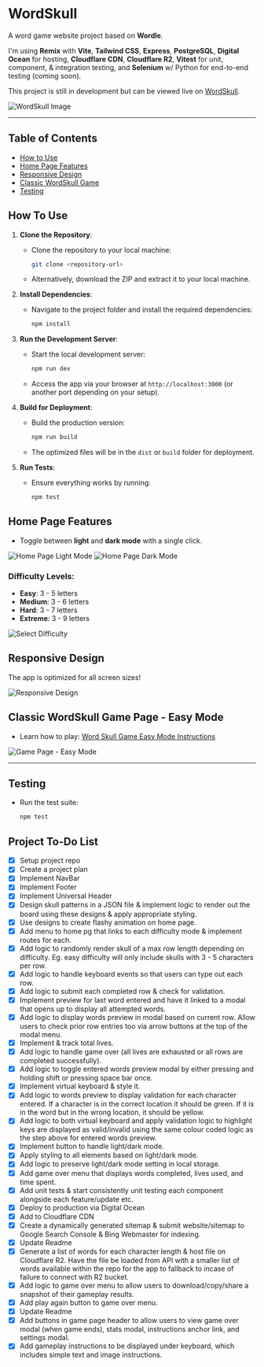 # WordSkull
A word game website project based on **Wordle**.

I'm using **Remix** with **Vite**, **Tailwind CSS**, **Express**, **PostgreSQL**, **Digital Ocean** for hosting, **Cloudflare CDN**, **Cloudflare R2**, **Vitest** for unit, component, & integration testing, and **Selenium** w/ Python for end-to-end testing (coming soon).

This project is still in development but can be viewed live on [WordSkull](https://www.wordskull.com/).

![WordSkull Image](https://github.com/user-attachments/assets/cfa151d8-6c80-495e-a44a-e8325a30d133)

---

## Table of Contents
- [How to Use](#how-to-use)
- [Home Page Features](#home-page-features)
- [Responsive Design](#responsive-design)
- [Classic WordSkull Game](#classic-wordskull-game)
- [Testing](#testing)

## How To Use

1. **Clone the Repository**:
   - Clone the repository to your local machine:
     ```bash
     git clone <repository-url>
     ```
   - Alternatively, download the ZIP and extract it to your local machine.

2. **Install Dependencies**:
   - Navigate to the project folder and install the required dependencies:
     ```bash
     npm install
     ```

3. **Run the Development Server**:
   - Start the local development server:
     ```bash
     npm run dev
     ```
   - Access the app via your browser at `http://localhost:3000` (or another port depending on your setup).

4. **Build for Deployment**:
   - Build the production version:
     ```bash
     npm run build
     ```
   - The optimized files will be in the `dist` or `build` folder for deployment.

5. **Run Tests**:
   - Ensure everything works by running:
     ```bash
     npm test
     ```

## Home Page Features
- Toggle between **light** and **dark mode** with a single click.
  
![Home Page Light Mode](https://github.com/user-attachments/assets/ca4f0399-8c0f-4b90-8ea0-01bc1d278764)
![Home Page Dark Mode](https://github.com/user-attachments/assets/7717845b-5acc-4835-9dca-f96a2f12d636)

### Difficulty Levels:
- **Easy**: 3 - 5 letters
- **Medium**: 3 - 6 letters
- **Hard**: 3 - 7 letters
- **Extreme**: 3 - 9 letters

![Select Difficulty](https://github.com/user-attachments/assets/27b6399e-d77d-4b84-a6ce-fc5b28ab794c)

## Responsive Design
The app is optimized for all screen sizes!

![Responsive Design](https://github.com/user-attachments/assets/833a310e-860a-4b00-ad44-16e9b490cd4a)

## Classic WordSkull Game Page - Easy Mode
- Learn how to play: [Word Skull Game Easy Mode Instructions](https://www.wordskull.com/word-skull-game-easy-mode/#gameplay-instructions)

![Game Page - Easy Mode](https://github.com/user-attachments/assets/cc25033b-b177-4aaa-b4f4-5c4f3ba5021f)

---

## Testing
- Run the test suite:
  ```bash
  npm test

## Project To-Do List

- [x] Setup project repo
- [x] Create a project plan
- [x] Implement NavBar
- [x] Implement Footer
- [x] Implement Universal Header
- [x] Design skull patterns in a JSON file & implement logic to render out the board using these designs & apply appropriate styling.
- [x] Use designs to create flashy animation on home page.
- [x] Add menu to home pg that links to each difficulty mode & implement routes for each.
- [x] Add logic to randomly render skull of a max row length depending on difficulty. Eg. easy difficulty will only include skulls with 3 - 5 characters per row.
- [x] Add logic to handle keyboard events so that users can type out each row.
- [x] Add logic to submit each completed row & check for validation.
- [x] Implement preview for last word entered and have it linked to a modal that opens up to display all attempted words.
- [x] Add logic to display words preview in modal based on current row. Allow users to check prior row entries too via arrow buttons at the top of the modal menu.
- [x] Implement & track total lives.
- [x] Add logic to handle game over (all lives are exhausted or all rows are completed successfully).
- [x] Add logic to toggle entered words preview modal by either pressing and holding shift or pressing space bar once.
- [x] Implement virtual keyboard & style it.
- [x] Add logic to words preview to display validation for each character entered. If a character is in the correct location it should be green. If it is in the word but in the wrong location, it should be yellow.
- [x] Add logic to both virtual keyboard and apply validation logic to highlight keys are displayed as valid/invalid using the same colour coded logic as the step above for entered words preview.
- [x] Implement button to handle light/dark mode.
- [x] Apply styling to all elements based on light/dark mode.
- [x] Add logic to preserve light/dark mode setting in local storage.
- [x] Add game over menu that displays words completed, lives used, and time spent.
- [x] Add unit tests & start consistently unit testing each component alongside each feature/update etc.
- [x] Deploy to production via Digital Ocean
- [x] Add to Cloudflare CDN
- [x] Create a dynamically generated sitemap & submit website/sitemap to Google Search Console & Bing Webmaster for indexing.
- [x] Update Readme
- [x] Generate a list of words for each character length & host file on Cloudflare R2. Have the file be loaded from API with a smaller list of words available within the repo for the app to fallback to incase of failure to connect with R2 bucket.
- [x] Add logic to game over menu to allow users to download/copy/share a snapshot of their gameplay results.
- [x] Add play again button to game over menu.
- [x] Update Readme
- [x] Add buttons in game page header to allow users to view game over modal (when game ends), stats modal, instructions anchor link, and settings modal.
- [x] Add gameplay instructions to be displayed under keyboard, which includes simple text and image instructions.
